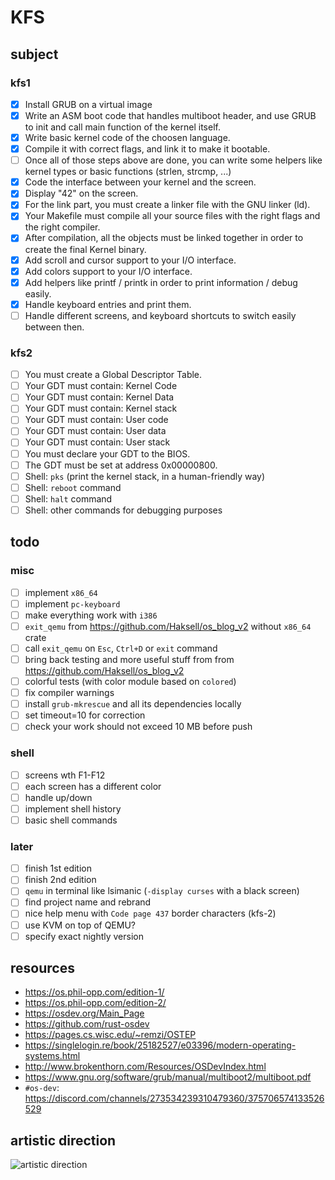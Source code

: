 # KFS

## subject

### kfs1

-   [x] Install GRUB on a virtual image
-   [x] Write an ASM boot code that handles multiboot header, and use GRUB to init and call main function of the kernel itself.
-   [x] Write basic kernel code of the choosen language.
-   [x] Compile it with correct flags, and link it to make it bootable.
-   [ ] Once all of those steps above are done, you can write some helpers like kernel types or basic functions (strlen, strcmp, ...)
-   [x] Code the interface between your kernel and the screen.
-   [x] Display "42" on the screen.
-   [x] For the link part, you must create a linker file with the GNU linker (ld).
-   [x] Your Makefile must compile all your source files with the right flags and the right compiler.
-   [x] After compilation, all the objects must be linked together in order to create the final Kernel binary.
-   [x] Add scroll and cursor support to your I/O interface.
-   [x] Add colors support to your I/O interface.
-   [x] Add helpers like printf / printk in order to print information / debug easily.
-   [x] Handle keyboard entries and print them.
-   [ ] Handle different screens, and keyboard shortcuts to switch easily between then.

### kfs2

-   [ ] You must create a Global Descriptor Table.
-   [ ] Your GDT must contain: Kernel Code
-   [ ] Your GDT must contain: Kernel Data
-   [ ] Your GDT must contain: Kernel stack
-   [ ] Your GDT must contain: User code
-   [ ] Your GDT must contain: User data
-   [ ] Your GDT must contain: User stack
-   [ ] You must declare your GDT to the BIOS.
-   [ ] The GDT must be set at address 0x00000800.
-   [ ] Shell: `pks` (print the kernel stack, in a human-friendly way)
-   [ ] Shell: `reboot` command
-   [ ] Shell: `halt` command
-   [ ] Shell: other commands for debugging purposes

## todo

### misc

-   [ ] implement `x86_64`
-   [ ] implement `pc-keyboard`
-   [ ] make everything work with `i386`
-   [ ] `exit_qemu` from https://github.com/Haksell/os_blog_v2 without `x86_64` crate
-   [ ] call `exit_qemu` on `Esc`, `Ctrl+D` or `exit` command
-   [ ] bring back testing and more useful stuff from from https://github.com/Haksell/os_blog_v2
-   [ ] colorful tests (with color module based on `colored`)
-   [ ] fix compiler warnings
-   [ ] install `grub-mkrescue` and all its dependencies locally
-   [ ] set timeout=10 for correction
-   [ ] check your work should not exceed 10 MB before push

### shell

-   [ ] screens wth F1-F12
-   [ ] each screen has a different color
-   [ ] handle up/down
-   [ ] implement shell history
-   [ ] basic shell commands

### later

-   [ ] finish 1st edition
-   [ ] finish 2nd edition
-   [ ] `qemu` in terminal like lsimanic (`-display curses` with a black screen)
-   [ ] find project name and rebrand
-   [ ] nice help menu with `Code page 437` border characters (kfs-2)
-   [ ] use KVM on top of QEMU?
-   [ ] specify exact nightly version

## resources

-   https://os.phil-opp.com/edition-1/
-   https://os.phil-opp.com/edition-2/
-   https://osdev.org/Main_Page
-   https://github.com/rust-osdev
-   https://pages.cs.wisc.edu/~remzi/OSTEP
-   https://singlelogin.re/book/25182527/e03396/modern-operating-systems.html
-   http://www.brokenthorn.com/Resources/OSDevIndex.html
-   https://www.gnu.org/software/grub/manual/multiboot2/multiboot.pdf
-   `#os-dev`: https://discord.com/channels/273534239310479360/375706574133526529

## artistic direction

![artistic direction](https://upload.wikimedia.org/wikipedia/commons/a/a0/VirtualBox_TempleOS_x64_27_02_2021_20_43_48.png)
